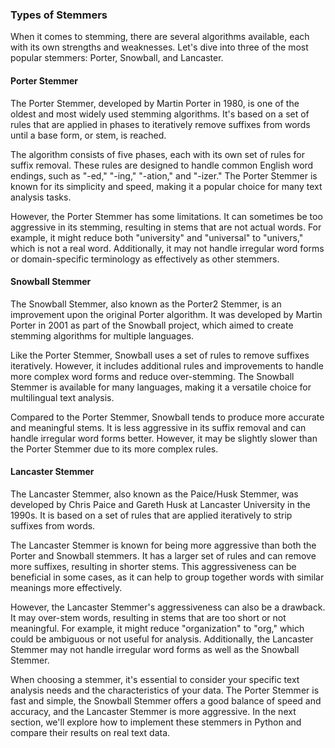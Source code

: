 ### Types of Stemmers

When it comes to stemming, there are several algorithms available, each with its own strengths and weaknesses. Let's dive into three of the most popular stemmers: Porter, Snowball, and Lancaster.

#### Porter Stemmer

The Porter Stemmer, developed by Martin Porter in 1980, is one of the oldest and most widely used stemming algorithms. It's based on a set of rules that are applied in phases to iteratively remove suffixes from words until a base form, or stem, is reached.

The algorithm consists of five phases, each with its own set of rules for suffix removal. These rules are designed to handle common English word endings, such as "-ed," "-ing," "-ation," and "-izer." The Porter Stemmer is known for its simplicity and speed, making it a popular choice for many text analysis tasks.

However, the Porter Stemmer has some limitations. It can sometimes be too aggressive in its stemming, resulting in stems that are not actual words. For example, it might reduce both "university" and "universal" to "univers," which is not a real word. Additionally, it may not handle irregular word forms or domain-specific terminology as effectively as other stemmers.

#### Snowball Stemmer

The Snowball Stemmer, also known as the Porter2 Stemmer, is an improvement upon the original Porter algorithm. It was developed by Martin Porter in 2001 as part of the Snowball project, which aimed to create stemming algorithms for multiple languages.

Like the Porter Stemmer, Snowball uses a set of rules to remove suffixes iteratively. However, it includes additional rules and improvements to handle more complex word forms and reduce over-stemming. The Snowball Stemmer is available for many languages, making it a versatile choice for multilingual text analysis.

Compared to the Porter Stemmer, Snowball tends to produce more accurate and meaningful stems. It is less aggressive in its suffix removal and can handle irregular word forms better. However, it may be slightly slower than the Porter Stemmer due to its more complex rules.

#### Lancaster Stemmer

The Lancaster Stemmer, also known as the Paice/Husk Stemmer, was developed by Chris Paice and Gareth Husk at Lancaster University in the 1990s. It is based on a set of rules that are applied iteratively to strip suffixes from words.

The Lancaster Stemmer is known for being more aggressive than both the Porter and Snowball stemmers. It has a larger set of rules and can remove more suffixes, resulting in shorter stems. This aggressiveness can be beneficial in some cases, as it can help to group together words with similar meanings more effectively.

However, the Lancaster Stemmer's aggressiveness can also be a drawback. It may over-stem words, resulting in stems that are too short or not meaningful. For example, it might reduce "organization" to "org," which could be ambiguous or not useful for analysis. Additionally, the Lancaster Stemmer may not handle irregular word forms as well as the Snowball Stemmer.

When choosing a stemmer, it's essential to consider your specific text analysis needs and the characteristics of your data. The Porter Stemmer is fast and simple, the Snowball Stemmer offers a good balance of speed and accuracy, and the Lancaster Stemmer is more aggressive. In the next section, we'll explore how to implement these stemmers in Python and compare their results on real text data.